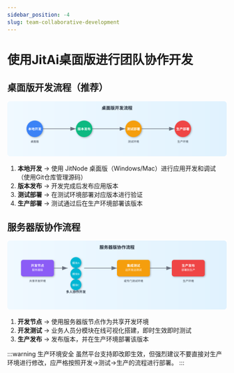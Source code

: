 ```yaml
---
sidebar_position: -4
slug: team-collaborative-development
---
```


# 使用JitAi桌面版进行团队协作开发
## 桌面版开发流程（推荐）
![桌面版开发流程](./img/desktop-dev-flow.svg)

1. **本地开发** → 使用 JitNode 桌面版（Windows/Mac）进行应用开发和调试（使用Git仓库管理源码）
2. **版本发布** → 开发完成后发布应用版本
3. **测试部署** → 在测试环境部署对应版本进行验证
4. **生产部署** → 测试通过后在生产环境部署该版本

## 服务器版协作流程
![服务器版协作流程](./img/server-collab-flow.svg)

1. **开发节点** → 使用服务器版节点作为共享开发环境
2. **开发测试** → 业务人员分模块在线可视化搭建，即时生效即时测试
3. **生产发布** → 发布版本，并在生产环境部署该版本

:::warning 生产环境安全
虽然平台支持即改即生效，但强烈建议不要直接对生产环境进行修改，应严格按照开发→测试→生产的流程进行部署。
:::
